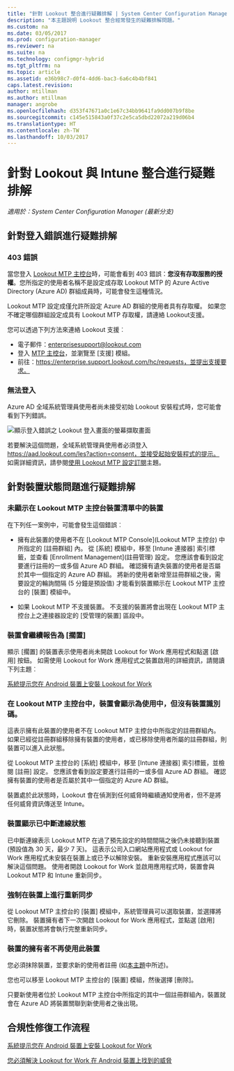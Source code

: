 ```yaml
---
title: "針對 Lookout 整合進行疑難排解 | System Center Configuration Manager"
description: "本主題說明 Lookout 整合經常發生的疑難排解問題。"
ms.custom: na
ms.date: 03/05/2017
ms.prod: configuration-manager
ms.reviewer: na
ms.suite: na
ms.technology: configmgr-hybrid
ms.tgt_pltfrm: na
ms.topic: article
ms.assetid: e36b98c7-d0f4-4dd6-bac3-6a6c4b4bf841
caps.latest.revision: 
author: mtillman
ms.author: mtillman
manager: angrobe
ms.openlocfilehash: d353f47671a0c1e67c34bb9641fa9dd007b9f8be
ms.sourcegitcommit: c145e515843a0f37c2e5ca5dbd22072a219d06b4
ms.translationtype: HT
ms.contentlocale: zh-TW
ms.lasthandoff: 10/03/2017
---
```

# <a name="troubleshoot-lookout-integration-with-intune"></a>針對 Lookout 與 Intune 整合進行疑難排解

*適用於：System Center Configuration Manager (最新分支)*

## <a name="troubleshoot-login-errors"></a>針對登入錯誤進行疑難排解
### <a name="403-errors"></a>403 錯誤
當您登入 [Lookout MTP 主控台](https://aad.lookout.com)時，可能會看到 403 錯誤：**您沒有存取服務的授權**。您所指定的使用者名稱不是設定成存取 Lookout MTP 的 Azure Active Directory (Azure AD) 群組成員時，可能會發生這種情況。

Lookout MTP 設定成僅允許所設定 Azure AD 群組的使用者具有存取權。 如果您不確定哪個群組設定成具有 Lookout MTP 存取權，請連絡 Lookout支援。

您可以透過下列方法來連絡 Lookout 支援︰

* 電子郵件：enterprisesupport@lookout.com
* 登入 [MTP 主控台](http://aad.lookout.com)，並瀏覽至 [支援] 模組。
* 前往：https://enterprise.support.lookout.com/hc/requests，並提出支援要求。

### <a name="unable-to-sign-in"></a>無法登入
Azure AD 全域系統管理員使用者尚未接受初始 Lookout 安裝程式時，您可能會看到下列錯誤。

![顯示登入錯誤之 Lookout 登入畫面的螢幕擷取畫面](media/lookout-consent-not-accepted-error.png)

若要解決這個問題，全域系統管理員使用者必須登入 https://aad.lookout.com/les?action=consent，並接受起始安裝程式的提示。 如需詳細資訊，請參閱[使用 Lookout MTP 設定訂閱](set-up-your-subscription-with-lookout.md)主題。

## <a name="troubleshoot-device-status-issues"></a>針對裝置狀態問題進行疑難排解

### <a name="device-not-showing-up-in-the-lookout-mtp-console-device-list"></a>未顯示在 Lookout MTP 主控台裝置清單中的裝置

在下列任一案例中，可能會發生這個錯誤︰
* 擁有此裝置的使用者不在 [Lookout MTP Console]\(Lookout MTP 主控台) 中所指定的 [註冊群組] 內。  從 [系統] 模組中，移至 [Intune 連接器] 索引標籤，並查看 [Enrollment Management]\(註冊管理) 設定。  您應該會看到設定要進行註冊的一或多個 Azure AD 群組。  確認擁有遺失裝置的使用者是否屬於其中一個指定的 Azure AD 群組。  將新的使用者新增至註冊群組之後，需要設定的輪詢間隔 (5 分鐘是預設值) 才能看到裝置顯示在 Lookout MTP 主控台的 [裝置] 模組中。

* 如果 Lookout MTP 不支援裝置。  不支援的裝置將會出現在 Lookout MTP 主控台上之連接器設定的 [受管理的裝置] 區段中。

### <a name="device-continues-to-be-reported-as-pending"></a>裝置會繼續報告為 [擱置]

顯示 [擱置] 的裝置表示使用者尚未開啟 Lookout for Work 應用程式和點選 [啟用] 按鈕。 如需使用 Lookout for Work 應用程式之裝置啟用的詳細資訊，請閱讀下列主題︰

[系統提示您在 Android 裝置上安裝 Lookout for Work](http://docs.microsoft.com/intune/enduser/you-are-prompted-to-install-lookout-for-work-android)

### <a name="in-the-lookout-mtp-console-a-device-is-showing-as-active-but-does-not-have-a-device-id"></a>在 Lookout MTP 主控台中，裝置會顯示為使用中，但沒有裝置識別碼。
這表示擁有此裝置的使用者不在 Lookout MTP 主控台中所指定的註冊群組內。   如果已經從註冊群組移除擁有裝置的使用者，或已移除使用者所屬的註冊群組，則裝置可以進入此狀態。

從 Lookout MTP 主控台的 [系統] 模組中，移至 [Intune 連接器] 索引標籤，並檢閱 [註冊] 設定。  您應該會看到設定要進行註冊的一或多個 Azure AD 群組。  確認擁有裝置的使用者是否屬於其中一個指定的 Azure AD 群組。

裝置處於此狀態時，Lookout 會在偵測到任何威脅時繼續通知使用者，但不是將任何威脅資訊傳送至 Intune。

### <a name="device-shows-disconnected-state"></a>裝置顯示已中斷連線狀態

已中斷連線表示 Lookout MTP 在過了預先設定的時間間隔之後仍未接聽到裝置 (預設值為 30 天，最少 7 天)。 這表示公司入口網站應用程式或 Lookout for Work 應用程式未安裝在裝置上或已予以解除安裝。 重新安裝應用程式應該可以解決這個問題。 使用者開啟 Lookout for Work 並啟用應用程式時，裝置會與 Lookout MTP 和 Intune 重新同步。

### <a name="forcing-a-resync-on-the-device"></a>強制在裝置上進行重新同步
從 Lookout MTP 主控台的 [裝置] 模組中，系統管理員可以選取裝置，並選擇將它刪除。   裝置擁有者下一次開啟 Lookout for Work 應用程式，並點選 [啟用] 時，裝置狀態將會執行完整重新同步。

### <a name="the-owner-of-the-device-is-no-longer-using-this-device"></a>裝置的擁有者不再使用此裝置
您必須抹除裝置，並要求新的使用者註冊 (如[本主題](https://docs.microsoft.com/sccm/mdm/deploy-use/wipe-lock-reset-devices#full-wipe)中所述)。


您也可以移至 Lookout MTP 主控台的 [裝置] 模組，然後選擇 [刪除]。

只要新使用者位於 Lookout MTP 主控台中所指定的其中一個註冊群組內，裝置就會在 Azure AD 將裝置關聯到新使用者之後出現。

## <a name="compliance-remediation-workflows"></a>合規性修復工作流程
[系統提示您在 Android 裝置上安裝 Lookout for Work]( http://docs.microsoft.com/intune/enduser/you-are-prompted-to-install-lookout-for-work-android)

[您必須解決 Lookout for Work 在 Android 裝置上找到的威脅](http://docs.microsoft.com/intune/enduser/you-need-to-resolve-a-threat-found-by-lookout-for-work-android)
